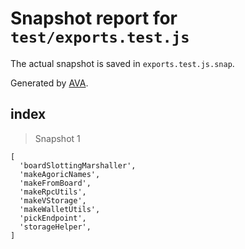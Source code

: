 # Snapshot report for `test/exports.test.js`

The actual snapshot is saved in `exports.test.js.snap`.

Generated by [AVA](https://avajs.dev).

## index

> Snapshot 1

    [
      'boardSlottingMarshaller',
      'makeAgoricNames',
      'makeFromBoard',
      'makeRpcUtils',
      'makeVStorage',
      'makeWalletUtils',
      'pickEndpoint',
      'storageHelper',
    ]
